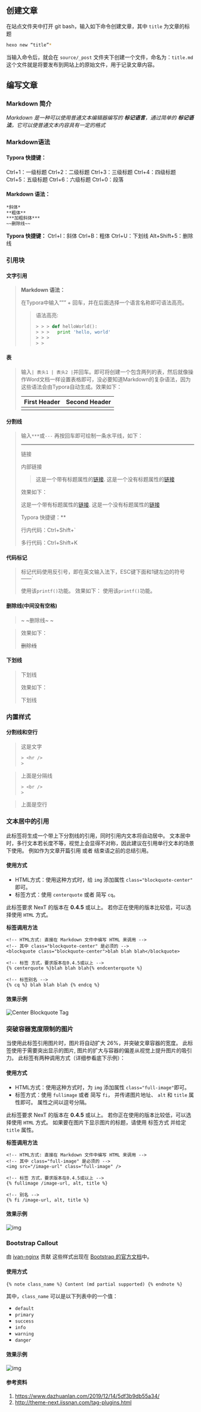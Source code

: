 ## 创建文章

在站点文件夹中打开 git bash，输入如下命令创建文章，其中 `title` 为文章的标题
```bash
hexo new “title”*
```
当输入命令后，就会在 `source/_post` 文件夹下创建一个文件，命名为：`title.md`
这个文件就是将要发布到网站上的原始文件，用于记录文章内容。

<!--more-->

## 编写文章

### Markdown 简介
*Markdown 是一种可以使用普通文本编辑器编写的 **标记语言**，通过简单的 **标记语法**，它可以使普通文本内容具有一定的格式*

### Markdown语法

#### Typora 快捷键：

Ctrl+1：一级标题
Ctrl+2：二级标题
Ctrl+3：三级标题
Ctrl+4：四级标题
Ctrl+5：五级标题
Ctrl+6：六级标题
Ctrl+0：段落

#### Markdown 语法：
```markdown
*斜体*
**粗体**
***加粗斜体***
~~删除线~~
```

**Typora 快捷键：**
Ctrl+I：斜体
Ctrl+B：粗体
Ctrl+U：下划线
Alt+Shift+5：删除线

### 引用块

#### 文字引用

> **Markdown 语法：**
>
> 在Typora中输入””” + 回车，并在后面选择一个语言名称即可语法高亮。
>
> > 语法高亮:
> >
> > ```python
> > > > > def helloWorld():
> > > > > 	print 'hello, world'
> > > > > 
> > > >
> > ```

#### 表

> 输入`| 表头1 | 表头2 |`并回车。即可将创建一个包含两列的表，然后就像操作Word文档一样设置表格即可，没必要知道Markdown的复杂语法，因为这些语法会由Typora自动生成。效果如下：
>
> | First Header | Second Header |
> | :----------- | :------------ |
> |              |               |

#### 分割线

> 输入`***`或`---` 再按回车即可绘制一条水平线，如下：
>
> ------
>
> 链接
>
> 内部链接
>
> > 这是一个带有标题属性的[链接](http://naka.club/).
> > 这是一个没有标题属性的[链接](https://www.dazhuanlan.com/2019/12/14/5df3b9db55a34/naka.club/)
>
> 效果如下：
>
> 这是一个带有标题属性的[链接](http://example.com/).
> 这是一个没有标题属性的[链接](http://example.net/)
>
> Typora 快捷键：**
>
> 行内代码：Ctrl+Shift+`
>
> 多行代码：Ctrl+Shift+K

#### 代码标记

> 标记代码使用反引号，即在英文输入法下，ESC键下面和1键左边的符号——`
>
> 使用该`printf()`功能。
> 效果如下：
> 使用该`printf()`功能。

#### 删除线(中间没有空格)

> ~ ~删除线~ ~

> 效果如下：
>
> ~~删除线~~

#### 下划线

> 下划线
>
> 效果如下：
>
> 下划线

### 内置样式

#### 分割线和空行

> 这是文字
>
> ```python
> > <hr />
> >
> ```

> 上面是分隔线
>
> ```python
> > <br />
> >
> ```

> 上面是空行



### 文本居中的引用

此标签将生成一个带上下分割线的引用，同时引用内文本将自动居中。 文本居中时，多行文本若长度不等，视觉上会显得不对称，因此建议在引用单行文本的场景下使用。 例如作为文章开篇引用 或者 结束语之前的总结引用。

#### 使用方式

- HTML方式：使用这种方式时，给 `img` 添加属性 `class="blockquote-center"` 即可。
- 标签方式：使用 `centerquote` 或者 简写 `cq`。

此标签要求 NexT 的版本在 **0.4.5** 或以上。 若你正在使用的版本比较低，可以选择使用 `HTML` 方式。

**标签调用方法**

```php+HTML
<!-- HTML方式: 直接在 Markdown 文件中编写 HTML 来调用 -->
<!-- 其中 class="blockquote-center" 是必须的 -->
<blockquote class="blockquote-center">blah blah blah</blockquote>

<!-- 标签 方式，要求版本在0.4.5或以上 -->
{% centerquote %}blah blah blah{% endcenterquote %}

<!-- 标签别名 -->
{% cq %} blah blah blah {% endcq %}
```

#### 效果示例

![Center Blockquote Tag](http://theme-next.iissnan.com/uploads/tags/blockquote-center.png)

### 突破容器宽度限制的图片

当使用此标签引用图片时，图片将自动扩大 26%，并突破文章容器的宽度。 此标签使用于需要突出显示的图片, 图片的扩大与容器的偏差从视觉上提升图片的吸引力。 此标签有两种调用方式（详细参看底下示例）：

#### 使用方式

- HTML方式：使用这种方式时，为 `img` 添加属性 `class="full-image"`即可。
- 标签方式：使用 `fullimage` 或者 简写 `fi`， 并传递图片地址、 `alt` 和 `title` 属性即可。 属性之间以逗号分隔。

此标签要求 NexT 的版本在 **0.4.5** 或以上。 若你正在使用的版本比较低，可以选择使用 `HTML` 方式。
如果要在图片下显示图片的标题，请使用 标签方式 并给定 `title` 属性。

 **标签调用方法**

```php+HTML
<!-- HTML方式: 直接在 Markdown 文件中编写 HTML 来调用 -->
<!-- 其中 class="full-image" 是必须的 -->
<img src="/image-url" class="full-image" />

<!-- 标签 方式，要求版本在0.4.5或以上 -->
{% fullimage /image-url, alt, title %}

<!-- 别名 -->
{% fi /image-url, alt, title %}
```

#### 效果示例

![img](http://theme-next.iissnan.com/uploads/tags/full-image.jpg)

### Bootstrap Callout 

由 [ivan-nginx](https://github.com/iissnan/hexo-theme-next/pull/1160) 贡献
这些样式出现在 [Bootstrap 的官方文档](http://getbootstrap.com/)中。

#### 使用方式

```php+HTML
{% note class_name %} Content (md partial supported) {% endnote %}
```

其中，`class_name` 可以是以下列表中的一个值：

- `default`
- `primary`
- `success`
- `info`
- `warning`
- `danger`

#### 效果示例

![img](https://gitee.com/kzcy/pic/raw/master/img/bootstrap-callout.png)


#### 参考资料
  1.  https://www.dazhuanlan.com/2019/12/14/5df3b9db55a34/
  2.  http://theme-next.iissnan.com/tag-plugins.html
